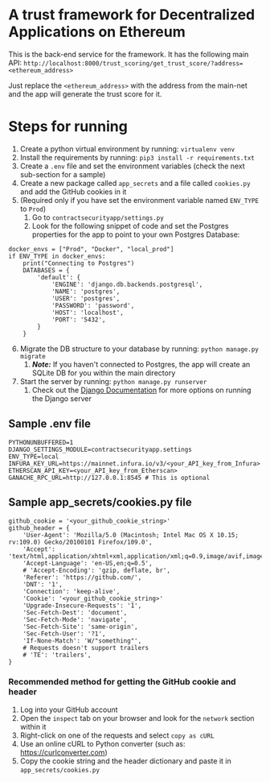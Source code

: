 # A trust framework for Decentralized Applications on Ethereum
This is the back-end service for the framework. It has the following main API:
`http://localhost:8000/trust_scoring/get_trust_score/?address=<ethereum_address>`

Just replace the `<ethereum_address>` with the address from the main-net and the app will generate the trust score for it.

# Steps for running
1. Create a python virtual environment by running: `virtualenv venv`
2. Install the requirements by running: `pip3 install -r requirements.txt`
3. Create a `.env` file and set the environment variables (check the next sub-section for a sample)
4. Create a new package called `app_secrets` and a file called `cookies.py` and add the GitHub cookies in it
5. (Required only if you have set the environment variable named `ENV_TYPE` to `Prod`)
   1. Go to `contractsecurityapp/settings.py`
   2. Look for the following snippet of code and set the Postgres properties for the app to point to your own Postgres Database:
```
docker_envs = ["Prod", "Docker", "local_prod"]
if ENV_TYPE in docker_envs:
    print("Connecting to Postgres")
    DATABASES = {
        'default': {
            'ENGINE': 'django.db.backends.postgresql',
            'NAME': 'postgres',
            'USER': 'postgres',
            'PASSWORD': 'password',
            'HOST': 'localhost',
            'PORT': '5432',
        }
    }
```
6. Migrate the DB structure to your database by running: `python manage.py migrate`
   1. **_Note:_** If you haven't connected to Postgres, the app will create an SQLite DB for you within the main directory
7. Start the server by running: `python manage.py runserver` 
   1. Check out the [Django Documentation](https://docs.djangoproject.com/en/4.1/ref/django-admin/) for more options on running the Django server

## Sample .env file
```angular2html
PYTHONUNBUFFERED=1
DJANGO_SETTINGS_MODULE=contractsecurityapp.settings
ENV_TYPE=local
INFURA_KEY_URL=https://mainnet.infura.io/v3/<your_API_key_from_Infura>
ETHERSCAN_API_KEY=<your_API_key_from_Etherscan>
GANACHE_RPC_URL=http://127.0.0.1:8545 # This is optional
```

## Sample app_secrets/cookies.py file
```angular2html
github_cookie = '<your_github_cookie_string>'
github_header = {
    'User-Agent': 'Mozilla/5.0 (Macintosh; Intel Mac OS X 10.15; rv:109.0) Gecko/20100101 Firefox/109.0',
    'Accept': 'text/html,application/xhtml+xml,application/xml;q=0.9,image/avif,image/webp,*/*;q=0.8',
    'Accept-Language': 'en-US,en;q=0.5',
    # 'Accept-Encoding': 'gzip, deflate, br',
    'Referer': 'https://github.com/',
    'DNT': '1',
    'Connection': 'keep-alive',
    'Cookie': '<your_github_cookie_string>'
    'Upgrade-Insecure-Requests': '1',
    'Sec-Fetch-Dest': 'document',
    'Sec-Fetch-Mode': 'navigate',
    'Sec-Fetch-Site': 'same-origin',
    'Sec-Fetch-User': '?1',
    'If-None-Match': 'W/"something"',
    # Requests doesn't support trailers
    # 'TE': 'trailers',
}
```

### Recommended method for getting the GitHub cookie and header
1. Log into your GitHub account
2. Open the `inspect` tab on your browser and look for the `network` section within it
3. Right-click on one of the requests and select `copy as cURL`
4. Use an online cURL to Python converter (such as: https://curlconverter.com)
5. Copy the cookie string and the header dictionary and paste it in `app_secrets/cookies.py` 